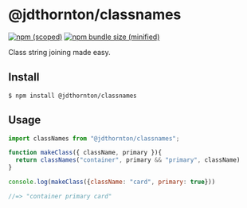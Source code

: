 # @jdthornton/classnames

[![npm (scoped)](https://img.shields.io/npm/v/@jdthornton/classnames.svg)](https://www.npmjs.com/package/@jdthornton/classnames)
[![npm bundle size (minified)](https://img.shields.io/bundlephobia/min/@jdthornton/classnames.svg)](https://www.npmjs.com/package/@jdthornton/classnames)

Class string joining made easy.

## Install

```
$ npm install @jdthornton/classnames
```

## Usage

```js
import classNames from "@jdthornton/classnames";

function makeClass({ className, primary }){
  return classNames("container", primary && "primary", className)
}

console.log(makeClass({className: "card", primary: true}))

//=> "container primary card"
```
